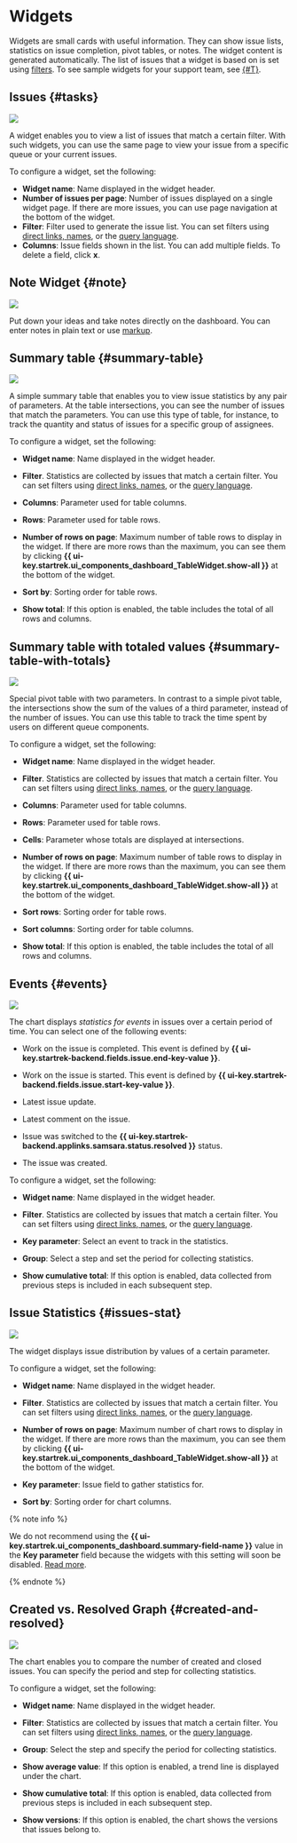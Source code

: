 # Widgets

Widgets are small cards with useful information. They can show issue lists, statistics on issue completion, pivot tables, or notes. The widget content is generated automatically. The list of issues that a widget is based on is set using [filters](create-filter.md). To see sample widgets for your support team, see [{#T}](../support-process-dashboards.md).

## Issues {#tasks}

![](../../_assets/tracker/widgets/filter.png)

A widget enables you to view a list of issues that match a certain filter. With such widgets, you can use the same page to view your issue from a specific queue or your current issues.

To configure a widget, set the following:

- **Widget name**: Name displayed in the widget header.
- **Number of issues per page**: Number of issues displayed on a single widget page. If there are more issues, you can use page navigation at the bottom of the widget.
- **Filter**: Filter used to generate the issue list. You can set filters using [direct links, names](create-filter.md), or the [query language](query-filter.md).
- **Columns**: Issue fields shown in the list. You can add multiple fields. To delete a field, click **x**.

## Note Widget {#note}

![](../../_assets/tracker/widgets/note.png)

Put down your ideas and take notes directly on the dashboard. You can enter notes in plain text or use [markup](markup.md).

## Summary table {#summary-table}

![](../../_assets/tracker/widgets/table.png)

A simple summary table that enables you to view issue statistics by any pair of parameters. At the table intersections, you can see the number of issues that match the parameters. You can use this type of table, for instance, to track the quantity and status of issues for a specific group of assignees.

To configure a widget, set the following:

- **Widget name**: Name displayed in the widget header.

- **Filter**. Statistics are collected by issues that match a certain filter. You can set filters using [direct links, names](create-filter.md), or the [query language](query-filter.md).

- **Columns**: Parameter used for table columns.

- **Rows**: Parameter used for table rows.

- **Number of rows on page**: Maximum number of table rows to display in the widget. If there are more rows than the maximum, you can see them by clicking **{{ ui-key.startrek.ui_components_dashboard_TableWidget.show-all }}** at the bottom of the widget.

- **Sort by**: Sorting order for table rows.

- **Show total**: If this option is enabled, the table includes the total of all rows and columns.


## Summary table with totaled values {#summary-table-with-totals}

![](../../_assets/tracker/widgets/table-with-sum.png)

Special pivot table with two parameters. In contrast to a simple pivot table, the intersections show the sum of the values of a third parameter, instead of the number of issues. You can use this table to track the time spent by users on different queue components.

To configure a widget, set the following:

- **Widget name**: Name displayed in the widget header.

- **Filter**. Statistics are collected by issues that match a certain filter. You can set filters using [direct links, names](create-filter.md), or the [query language](query-filter.md).

- **Columns**: Parameter used for table columns.

- **Rows**: Parameter used for table rows.

- **Cells**: Parameter whose totals are displayed at intersections.

- **Number of rows on page**: Maximum number of table rows to display in the widget. If there are more rows than the maximum, you can see them by clicking **{{ ui-key.startrek.ui_components_dashboard_TableWidget.show-all }}** at the bottom of the widget.

- **Sort rows**: Sorting order for table rows.

- **Sort columns**: Sorting order for table columns.

- **Show total**: If this option is enabled, the table includes the total of all rows and columns.


## Events {#events}

![](../../_assets/tracker/widgets/events.png)

The chart displays _statistics for events_ in issues over a certain period of time. You can select one of the following events:

- Work on the issue is completed. This event is defined by **{{ ui-key.startrek-backend.fields.issue.end-key-value }}**.

- Work on the issue is started. This event is defined by **{{ ui-key.startrek-backend.fields.issue.start-key-value }}**.

- Latest issue update.

- Latest comment on the issue.

- Issue was switched to the **{{ ui-key.startrek-backend.applinks.samsara.status.resolved }}** status.

- The issue was created.

To configure a widget, set the following:

- **Widget name**: Name displayed in the widget header.

- **Filter**. Statistics are collected by issues that match a certain filter. You can set filters using [direct links, names](create-filter.md), or the [query language](query-filter.md).

- **Key parameter**: Select an event to track in the statistics.

- **Group**: Select a step and set the period for collecting statistics.

- **Show cumulative total**: If this option is enabled, data collected from previous steps is included in each subsequent step.


## Issue Statistics {#issues-stat}

![](../../_assets/tracker/widgets/stat.png)

The widget displays issue distribution by values of a certain parameter.

To configure a widget, set the following:

- **Widget name**: Name displayed in the widget header.

- **Filter**. Statistics are collected by issues that match a certain filter. You can set filters using [direct links, names](create-filter.md), or the [query language](query-filter.md).

- **Number of rows on page**: Maximum number of chart rows to display in the widget. If there are more rows than the maximum, you can see them by clicking **{{ ui-key.startrek.ui_components_dashboard_TableWidget.show-all }}** at the bottom of the widget.

- **Key parameter**: Issue field to gather statistics for.

- **Sort by**: Sorting order for chart columns.


{% note info %}

We do not recommend using the **{{ ui-key.startrek.ui_components_dashboard.summary-field-name }}** value in the **Key parameter** field because the widgets with this setting will soon be disabled. [Read more](../faq.md#section_del_widget).

{% endnote %}

## Created vs. Resolved Graph {#created-and-resolved}

![](../../_assets/tracker/widgets/create-resolve.png)

The chart enables you to compare the number of created and closed issues. You can specify the period and step for collecting statistics.

To configure a widget, set the following:

- **Widget name**: Name displayed in the widget header.

- **Filter**: Statistics are collected by issues that match a certain filter. You can set filters using [direct links, names](create-filter.md), or the [query language](query-filter.md).

- **Group**: Select the step and specify the period for collecting statistics.

- **Show average value**: If this option is enabled, a trend line is displayed under the chart.

- **Show cumulative total**: If this option is enabled, data collected from previous steps is included in each subsequent step.

- **Show versions**: If this option is enabled, the chart shows the versions that issues belong to.


